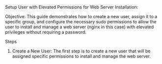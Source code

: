 Setup User with Elevated Permissions for Web Server Installation:

Objective:
This guide demonstrates how to create a new user, assign it to a specific group, 
and configure the necessary sudo permissions to allow the user to install and manage a web server (nginx in this case) with elevated privileges without requiring a password.

Steps
1. Create a New User:
The first step is to create a new user that will be assigned specific permissions to install and manage the web server.

